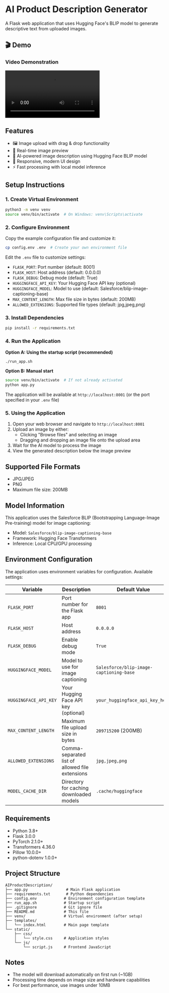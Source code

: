 # AI Product Description Generator

A Flask web application that uses Hugging Face's BLIP model to generate descriptive text from uploaded images.

## 🎬 Demo

### Video Demonstration
![Demo Video](./Demo.mov)


## Features

- 🖼️ Image upload with drag & drop functionality
- 📸 Real-time image preview
- 🤖 AI-powered image description using Hugging Face BLIP model
- 📱 Responsive, modern UI design
- ⚡ Fast processing with local model inference

## Setup Instructions

### 1. Create Virtual Environment

```bash
python3 -m venv venv
source venv/bin/activate  # On Windows: venv\Scripts\activate
```

### 2. Configure Environment

Copy the example configuration file and customize it:
```bash
cp config.env .env  # Create your own environment file
```

Edit the `.env` file to customize settings:
- `FLASK_PORT`: Port number (default: 8001)
- `FLASK_HOST`: Host address (default: 0.0.0.0)
- `FLASK_DEBUG`: Debug mode (default: True)
- `HUGGINGFACE_API_KEY`: Your Hugging Face API key (optional)
- `HUGGINGFACE_MODEL`: Model to use (default: Salesforce/blip-image-captioning-base)
- `MAX_CONTENT_LENGTH`: Max file size in bytes (default: 200MB)
- `ALLOWED_EXTENSIONS`: Supported file types (default: jpg,jpeg,png)

### 3. Install Dependencies

```bash
pip install -r requirements.txt
```

### 4. Run the Application

**Option A: Using the startup script (recommended)**
```bash
./run_app.sh
```

**Option B: Manual start**
```bash
source venv/bin/activate  # If not already activated
python app.py
```

The application will be available at `http://localhost:8001` (or the port specified in your `.env` file)

### 5. Using the Application

1. Open your web browser and navigate to `http://localhost:8001`
2. Upload an image by either:
   - Clicking "Browse files" and selecting an image
   - Dragging and dropping an image file onto the upload area
3. Wait for the AI model to process the image
4. View the generated description below the image preview

## Supported File Formats

- JPG/JPEG
- PNG
- Maximum file size: 200MB

## Model Information

This application uses the Salesforce BLIP (Bootstrapping Language-Image Pre-training) model for image captioning:
- Model: `Salesforce/blip-image-captioning-base`
- Framework: Hugging Face Transformers
- Inference: Local CPU/GPU processing

## Environment Configuration

The application uses environment variables for configuration. Available settings:

| Variable | Description | Default Value |
|----------|-------------|---------------|
| `FLASK_PORT` | Port number for the Flask app | `8001` |
| `FLASK_HOST` | Host address | `0.0.0.0` |
| `FLASK_DEBUG` | Enable debug mode | `True` |
| `HUGGINGFACE_MODEL` | Model to use for image captioning | `Salesforce/blip-image-captioning-base` |
| `HUGGINGFACE_API_KEY` | Your Hugging Face API key (optional) | `your_huggingface_api_key_here` |
| `MAX_CONTENT_LENGTH` | Maximum file upload size in bytes | `209715200` (200MB) |
| `ALLOWED_EXTENSIONS` | Comma-separated list of allowed file extensions | `jpg,jpeg,png` |
| `MODEL_CACHE_DIR` | Directory for caching downloaded models | `.cache/huggingface` |

## Requirements

- Python 3.8+
- Flask 3.0.0
- PyTorch 2.1.0+
- Transformers 4.36.0
- Pillow 10.0.0+
- python-dotenv 1.0.0+

## Project Structure

```
AIProductDescription/
├── app.py                 # Main Flask application
├── requirements.txt       # Python dependencies
├── config.env            # Environment configuration template
├── run_app.sh            # Startup script
├── .gitignore            # Git ignore file
├── README.md             # This file
├── venv/                 # Virtual environment (after setup)
├── templates/
│   └── index.html        # Main page template
└── static/
    ├── css/
    │   └── style.css     # Application styles
    └── js/
        └── script.js     # Frontend JavaScript
```

## Notes

- The model will download automatically on first run (~1GB)
- Processing time depends on image size and hardware capabilities
- For best performance, use images under 10MB
